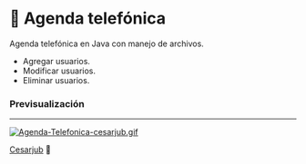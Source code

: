 # 📒 Agenda telefónica

Agenda telefónica en Java con manejo de archivos.

- Agregar usuarios.
- Modificar usuarios.
- Eliminar usuarios.

### Previsualización

---

[![Agenda-Telefonica-cesarjub.gif](https://i.postimg.cc/fRcbKv41/Agenda-Telefonica-cesarjub.gif)](https://postimg.cc/fVbZWmRv)

[Cesarjub](https://github.com/Cesarjub) 🙂
